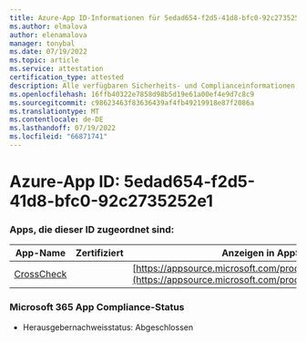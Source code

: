 ```yaml
---
title: Azure-App ID-Informationen für 5edad654-f2d5-41d8-bfc0-92c2735252e1
ms.author: elmalova
author: elenamalova
manager: tonybal
ms.date: 07/19/2022
ms.topic: article
ms.service: attestation
certification_type: attested
description: Alle verfügbaren Sicherheits- und Complianceinformationen für 5edad654-f2d5-41d8-bfc0-92c2735252e1.
ms.openlocfilehash: 16ffb40322e7858d98b5d19e61a00ef4e9d7c8c9
ms.sourcegitcommit: c98623463f83636439af4fb49219918e87f2086a
ms.translationtype: MT
ms.contentlocale: de-DE
ms.lasthandoff: 07/19/2022
ms.locfileid: "66871741"
---
```

# <a name="azure-app-id-5edad654-f2d5-41d8-bfc0-92c2735252e1"></a>Azure-App ID: 5edad654-f2d5-41d8-bfc0-92c2735252e1


### <a name="apps-associated-with-this-id"></a>Apps, die dieser ID zugeordnet sind:
| **App-Name** | **Zertifiziert** | **Anzeigen in AppSource** |
|--------------|---------------|-----------------------|
| [CrossCheck](../forward/WA200003198.md) |  | [https://appsource.microsoft.com/product/office/WA200003198](https://appsource.microsoft.com/product/office/WA200003198) |

### <a name="microsoft-365-app-compliance-status"></a>Microsoft 365 App Compliance-Status
- Herausgebernachweisstatus: Abgeschlossen
